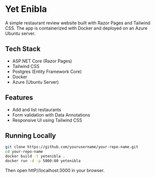 # Yet Enibla

A simple restaurant review website built with Razor Pages and Tailwind CSS. The app is containerized with Docker and deployed on an Azure Ubuntu server.

## Tech Stack

- ASP.NET Core (Razor Pages)
- Tailwind CSS
- Postgres (Entity Framework Core)
- Docker
- Azure (Ubuntu Server)

## Features

- Add and list restaurants
- Form validation with Data Annotations
- Responsive UI using Tailwind CSS

## Running Locally

```bash
git clone https://github.com/yourusername/your-repo-name.git
cd your-repo-name
docker build -t yetenibla .
docker run -d -p 5000:80 yetenibla
```

Then open httP//localhost:3000 in your browser.

